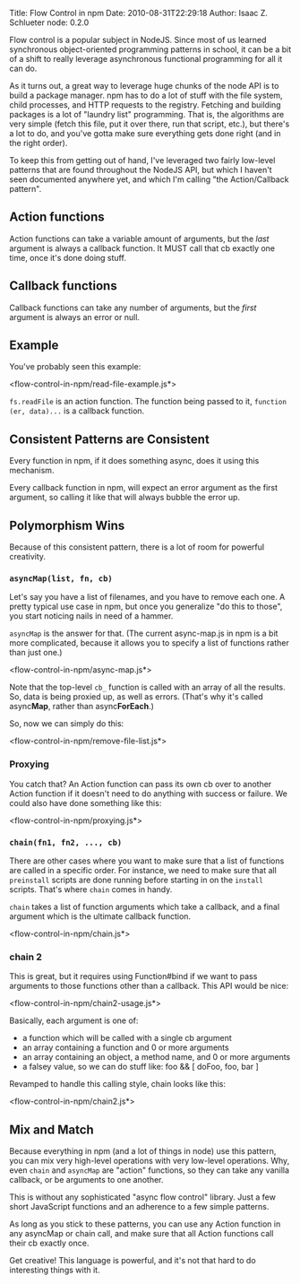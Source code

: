 Title: Flow Control in npm
Date: 2010-08-31T22:29:18
Author: Isaac Z. Schlueter
node: 0.2.0

Flow control is a popular subject in NodeJS.  Since most of us learned synchronous object-oriented programming patterns in school, it can be a bit of a shift to really leverage asynchronous functional programming for all it can do.

As it turns out, a great way to leverage huge chunks of the node API is to build a package manager.  npm has to do a lot of stuff with the file system, child processes, and HTTP requests to the registry.  Fetching and building packages is a lot of "laundry list" programming.  That is, the algorithms are very simple (fetch this file, put it over there, run that script, etc.), but there's a lot to do, and you've gotta make sure everything gets done right (and in the right order).

To keep this from getting out of hand, I've leveraged two fairly low-level patterns that are found throughout the NodeJS API, but which I haven't seen documented anywhere yet, and which I'm calling "the Action/Callback pattern".

## Action functions

Action functions can take a variable amount of arguments, but the *last* argument is always a callback function.  It MUST call that cb exactly one time, once it's done doing stuff.

## Callback functions

Callback functions can take any number of arguments, but the *first* argument is always an error or null.

## Example

You've probably seen this example:

<flow-control-in-npm/read-file-example.js*>

`fs.readFile` is an action function.  The function being passed to it, `function (er, data)...` is a callback function.

## Consistent Patterns are Consistent

Every function in npm, if it does something async, does it using this mechanism.

Every callback function in npm, will expect an error argument as the first argument, so calling it like that will always bubble the error up.

## Polymorphism Wins

Because of this consistent pattern, there is a lot of room for powerful creativity.

### `asyncMap(list, fn, cb)`

Let's say you have a list of filenames, and you have to remove each one.  A pretty typical use case in npm, but once you generalize "do this to those", you start noticing nails in need of a hammer.

`asyncMap` is the answer for that.  (The current async-map.js in npm is a bit more complicated, because it allows you to specify a list of functions rather than just one.)

<flow-control-in-npm/async-map.js*>

Note that the top-level `cb_` function is called with an array of all the results.  So, data is being proxied up, as well as errors.  (That's why it's called async**Map**, rather than async**ForEach**.)

So, now we can simply do this:

<flow-control-in-npm/remove-file-list.js*>

### Proxying

You catch that?  An Action function can pass its own cb over to another Action function if it doesn't need to do anything with success or failure.  We could also have done something like this:

<flow-control-in-npm/proxying.js*>

### `chain(fn1, fn2, ..., cb)`

There are other cases where you want to make sure that a list of functions are called in a specific order.  For instance, we need to make sure that all `preinstall` scripts are done running before starting in on the `install` scripts.  That's where `chain` comes in handy.

`chain` takes a list of function arguments which take a callback, and a final argument which is the ultimate callback function.

<flow-control-in-npm/chain.js*>

### chain 2

This is great, but it requires using Function#bind if we want to pass arguments to those functions other than a callback.  This API would be nice:

<flow-control-in-npm/chain2-usage.js*>

Basically, each argument is one of:

* a function which will be called with a single cb argument
* an array containing a function and 0 or more arguments
* an array containing an object, a method name, and 0 or more arguments
* a falsey value, so we can do stuff like:
     foo && [ doFoo, foo, bar ]

Revamped to handle this calling style, chain looks like this:

<flow-control-in-npm/chain2.js*>

## Mix and Match

Because everything in npm (and a lot of things in node) use this pattern, you can mix very high-level operations with very low-level operations.  Why, even `chain` and `asyncMap` are "action" functions, so they can take any vanilla callback, or be arguments to one another.

This is without any sophisticated "async flow control" library.  Just a few short JavaScript functions and an adherence to a few simple patterns.

As long as you stick to these patterns, you can use any Action function in any asyncMap or chain call, and make sure that all Action functions call their cb exactly once.

Get creative!  This language is powerful, and it's not that hard to do interesting things with it.
